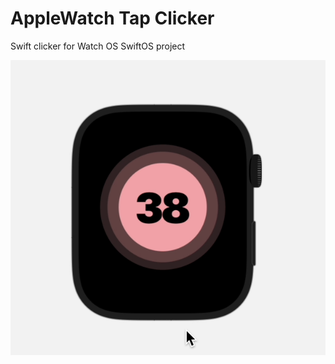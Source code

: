 
# AppleWatch Tap Clicker
Swift clicker for Watch OS
SwiftOS project

![enter image description here](/preview.png)
